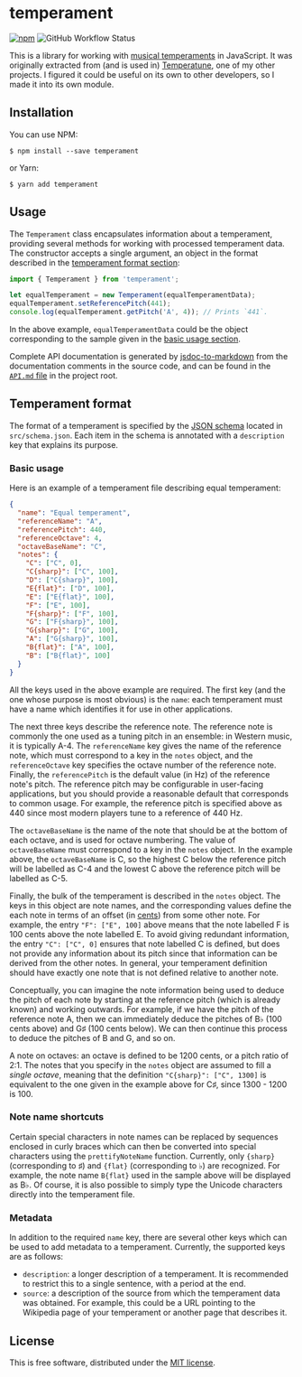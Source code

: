 # temperament

[![npm](https://img.shields.io/npm/v/temperament.svg)](https://www.npmjs.com/package/temperament)
![GitHub Workflow Status](https://img.shields.io/github/workflow/status/ianprime0509/temperament/Node.js%20CI)

This is a library for working with [musical
temperaments](https://en.wikipedia.org/wiki/Musical_temperament) in JavaScript.
It was originally extracted from (and is used in)
[Temperatune](https://github.com/ianprime0509/temperatune), one of my other
projects. I figured it could be useful on its own to other developers, so I
made it into its own module.

## Installation

You can use NPM:

```shell
$ npm install --save temperament
```

or Yarn:

```shell
$ yarn add temperament
```

## Usage

The `Temperament` class encapsulates information about a temperament, providing
several methods for working with processed temperament data. The constructor
accepts a single argument, an object in the format described in the
[temperament format section](#temperament-format):

```js
import { Temperament } from 'temperament';

let equalTemperament = new Temperament(equalTemperamentData);
equalTemperament.setReferencePitch(441);
console.log(equalTemperament.getPitch('A', 4)); // Prints `441`.
```

In the above example, `equalTemperamentData` could be the object corresponding
to the sample given in the [basic usage section](#basic-usage).

Complete API documentation is generated by
[jsdoc-to-markdown](https://github.com/jsdoc2md/jsdoc-to-markdown) from the
documentation comments in the source code, and can be found in the [`API.md`
file](API.md) in the project root.

## Temperament format

The format of a temperament is specified by the [JSON
schema](http://json-schema.org/) located in `src/schema.json`. Each item in
the schema is annotated with a `description` key that explains its purpose.

### Basic usage

Here is an example of a temperament file describing equal temperament:

```json
{
  "name": "Equal temperament",
  "referenceName": "A",
  "referencePitch": 440,
  "referenceOctave": 4,
  "octaveBaseName": "C",
  "notes": {
    "C": ["C", 0],
    "C{sharp}": ["C", 100],
    "D": ["C{sharp}", 100],
    "E{flat}": ["D", 100],
    "E": ["E{flat}", 100],
    "F": ["E", 100],
    "F{sharp}": ["F", 100],
    "G": ["F{sharp}", 100],
    "G{sharp}": ["G", 100],
    "A": ["G{sharp}", 100],
    "B{flat}": ["A", 100],
    "B": ["B{flat}", 100]
  }
}
```

All the keys used in the above example are required. The first key (and the
one whose purpose is most obvious) is the `name`: each temperament must have a
name which identifies it for use in other applications.

The next three keys describe the reference note. The reference note is
commonly the one used as a tuning pitch in an ensemble: in Western music, it is
typically A-4. The `referenceName` key gives the name of the reference note,
which must correspond to a key in the `notes` object, and the `referenceOctave`
key specifies the octave number of the reference note. Finally, the
`referencePitch` is the default value (in Hz) of the reference note's pitch.
The reference pitch may be configurable in user-facing applications, but you
should provide a reasonable default that corresponds to common usage. For
example, the reference pitch is specified above as 440 since most modern
players tune to a reference of 440 Hz.

The `octaveBaseName` is the name of the note that should be at the bottom of
each octave, and is used for octave numbering. The value of `octaveBaseName`
must correspond to a key in the `notes` object. In the example above, the
`octaveBaseName` is C, so the highest C below the reference pitch will be
labelled as C-4 and the lowest C above the reference pitch will be labelled as
C-5.

Finally, the bulk of the temperament is described in the `notes` object. The
keys in this object are note names, and the corresponding values define the
each note in terms of an offset (in
[cents](<https://en.wikipedia.org/wiki/Cent_(music)>)) from some other note. For
example, the entry `"F": ["E", 100]` above means that the note labelled F is
100 cents above the note labelled E. To avoid giving redundant information,
the entry `"C": ["C", 0]` ensures that note labelled C is defined, but does not
provide any information about its pitch since that information can be derived
from the other notes. In general, your temperament definition should have
exactly one note that is not defined relative to another note.

Conceptually, you can imagine the note information being used to deduce the
pitch of each note by starting at the reference pitch (which is already known)
and working outwards. For example, if we have the pitch of the reference note
A, then we can immediately deduce the pitches of B♭ (100 cents above) and G♯
(100 cents below). We can then continue this process to deduce the pitches of
B and G, and so on.

A note on octaves: an octave is defined to be 1200 cents, or a pitch ratio of
2:1. The notes that you specify in the `notes` object are assumed to fill a
_single octave_, meaning that the definition `"C{sharp}": ["C", 1300]` is
equivalent to the one given in the example above for C♯, since 1300 - 1200
is 100.

### Note name shortcuts

Certain special characters in note names can be replaced by sequences enclosed
in curly braces which can then be converted into special characters using the
`prettifyNoteName` function. Currently, only `{sharp}` (corresponding to ♯)
and `{flat}` (corresponding to ♭) are recognized. For example, the note name
`B{flat}` used in the sample above will be displayed as B♭. Of course, it is
also possible to simply type the Unicode characters directly into the
temperament file.

### Metadata

In addition to the required `name` key, there are several other keys which can
be used to add metadata to a temperament. Currently, the supported keys are as
follows:

- `description`: a longer description of a temperament. It is recommended to
  restrict this to a single sentence, with a period at the end.
- `source`: a description of the source from which the temperament data was
  obtained. For example, this could be a URL pointing to the Wikipedia page of
  your temperament or another page that describes it.

## License

This is free software, distributed under the [MIT
license](https://opensource.org/licenses/MIT).
